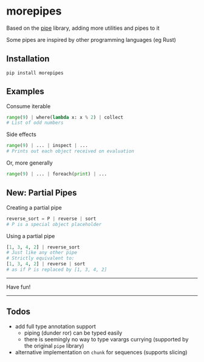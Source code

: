 # morepipes
Based on the [pipe](https://github.com/JulienPalard/Pipe) library, adding more utilities and pipes to it

Some pipes are inspired by other programming languages (eg Rust)

## Installation
`pip install morepipes`

## Examples
Consume iterable
```py
range(9) | where(lambda x: x % 2) | collect
# List of odd numbers
```
Side effects
```py
range(9) | ... | inspect | ...
# Prints out each object received on evaluation
```
Or, more generally
```py
range(9) | ... | foreach(print) | ...
```
## New: Partial Pipes
Creating a partial pipe
```py
reverse_sort = P | reverse | sort
# P is a special object placeholder
```
Using a partial pipe
```py
[1, 3, 4, 2] | reverse_sort
# Just like any other pipe
# Strictly equivalent to:
[1, 3, 4, 2] | reverse | sort
# as if P is replaced by [1, 3, 4, 2]
```
---

Have fun!

---

## Todos
- add full type annotation support
    - piping (dunder ror) can be typed easily
    - there is seemingly no way to type varargs currying (supported by the original `pipe` library)
- alternative implementation on `chunk` for sequences (supports slicing)